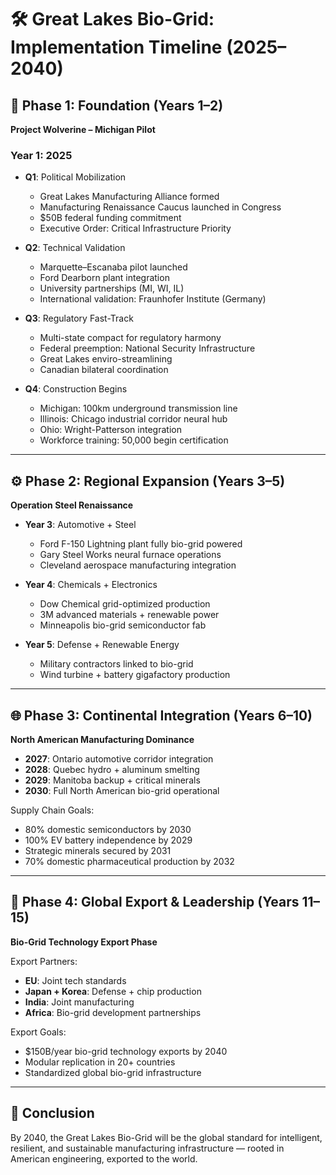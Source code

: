 # 🛠️ Great Lakes Bio-Grid: Implementation Timeline (2025–2040)

## 📍 Phase 1: Foundation (Years 1–2)

**Project Wolverine – Michigan Pilot**

### Year 1: 2025

- **Q1**: Political Mobilization
  - Great Lakes Manufacturing Alliance formed
  - Manufacturing Renaissance Caucus launched in Congress
  - $50B federal funding commitment
  - Executive Order: Critical Infrastructure Priority

- **Q2**: Technical Validation
  - Marquette–Escanaba pilot launched
  - Ford Dearborn plant integration
  - University partnerships (MI, WI, IL)
  - International validation: Fraunhofer Institute (Germany)

- **Q3**: Regulatory Fast-Track
  - Multi-state compact for regulatory harmony
  - Federal preemption: National Security Infrastructure
  - Great Lakes enviro-streamlining
  - Canadian bilateral coordination

- **Q4**: Construction Begins
  - Michigan: 100km underground transmission line
  - Illinois: Chicago industrial corridor neural hub
  - Ohio: Wright-Patterson integration
  - Workforce training: 50,000 begin certification

---

## ⚙️ Phase 2: Regional Expansion (Years 3–5)

**Operation Steel Renaissance**

- **Year 3**: Automotive + Steel
  - Ford F-150 Lightning plant fully bio-grid powered
  - Gary Steel Works neural furnace operations
  - Cleveland aerospace manufacturing integration

- **Year 4**: Chemicals + Electronics
  - Dow Chemical grid-optimized production
  - 3M advanced materials + renewable power
  - Minneapolis bio-grid semiconductor fab

- **Year 5**: Defense + Renewable Energy
  - Military contractors linked to bio-grid
  - Wind turbine + battery gigafactory production

---

## 🌐 Phase 3: Continental Integration (Years 6–10)

**North American Manufacturing Dominance**

- **2027**: Ontario automotive corridor integration
- **2028**: Quebec hydro + aluminum smelting
- **2029**: Manitoba backup + critical minerals
- **2030**: Full North American bio-grid operational

Supply Chain Goals:
- 80% domestic semiconductors by 2030
- 100% EV battery independence by 2029
- Strategic minerals secured by 2031
- 70% domestic pharmaceutical production by 2032

---

## 🚀 Phase 4: Global Export & Leadership (Years 11–15)

**Bio-Grid Technology Export Phase**

Export Partners:
- **EU**: Joint tech standards
- **Japan + Korea**: Defense + chip production
- **India**: Joint manufacturing
- **Africa**: Bio-grid development partnerships

Export Goals:
- $150B/year bio-grid technology exports by 2040
- Modular replication in 20+ countries
- Standardized global bio-grid infrastructure

---

## 🏁 Conclusion

By 2040, the Great Lakes Bio-Grid will be the global standard for intelligent, resilient, and sustainable manufacturing infrastructure — rooted in American engineering, exported to the world.
